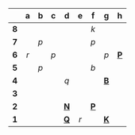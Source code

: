 |     |  a  |  b  |  c  |  d  |  e  |  f  |  g  |  h  |
|:---:|:---:|:---:|:---:|:---:|:---:|:---:|:---:|:---:|
|  **8**  |     |     |     |     |     |  _k_  |     |     |
|  **7**  |     |  _p_  |     |     |     |  _p_  |     |     |
|  **6**  |  _r_  |     |  _p_  |     |     |     |  _p_  |  [**P**](https://github.com/grim-kalman)  |
|  **5**  |     |  _p_  |     |     |     |  _b_  |     |     |
|  **4**  |     |     |     |  _q_  |     |     |  [**B**](https://github.com/grim-kalman)  |     |
|  **3**  |     |     |     |     |     |     |     |     |
|  **2**  |     |     |     |  [**N**](http://localhost:8080/api/chess/select?square=d2)  |     |  [**P**](https://github.com/grim-kalman)  |     |     |
|  **1**  |     |     |     |  [**Q**](http://localhost:8080/api/chess/select?square=d1)  |  _r_  |     |  [**K**](http://localhost:8080/api/chess/select?square=g1)  |     |
